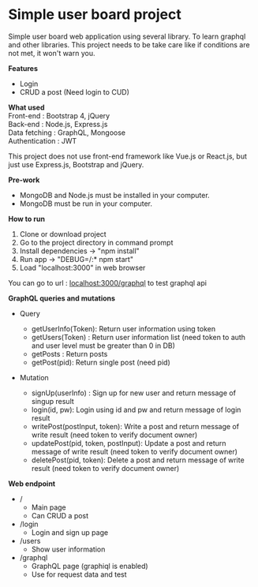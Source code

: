 <h1>Simple user board project</h1>

Simple user board web application using several library. To learn graphql and other libraries. This project needs to be take care like if conditions are not met, it won't warn you. 

**Features**
- Login
- CRUD a post (Need login to CUD)

**What used**  
Front-end : Bootstrap 4, jQuery  
Back-end : Node.js, Express.js  
Data fetching : GraphQL, Mongoose  
Authentication : JWT  

This project does not use front-end framework like Vue.js or React.js, but just use Express.js, Bootstrap and jQuery.

**Pre-work**
- MongoDB and Node.js must be installed in your computer.
- MongoDB must be run in your computer.

**How to run**
1. Clone or download project
2. Go to the project directory in command prompt
3. Install dependencies -> "npm install"
4. Run app -> "DEBUG=/:* npm start"
5. Load "localhost:3000" in web browser

You can go to url : <a target="_blank" href="http://localhost:3000/graphql">localhost:3000/graphql</a> to test graphql api

**GraphQL queries and mutations**
- Query
	- getUserInfo(Token): Return user information using token
	- getUsers(Token) : Return user information list (need token to auth and user level must be greater than 0 in DB)
	- getPosts : Return posts
	- getPost(pid): Return single post (need pid)
  
- Mutation
	- signUp(userInfo) : Sign up for new user and return message of singup result
	- login(id, pw): Login using id and pw and return message of login result
	- writePost(postInput, token): Write a post and return message of write result (need token to verify document owner)
	- updatePost(pid, token, postInput): Update a post and return message of write result (need token to verify document owner)
	- deletePost(pid, token): Delete a post and return message of write result (need token to verify document owner)

**Web endpoint**
- /
	- Main page
	- Can CRUD a post
- /login
	- Login and sign up page
- /users
	- Show user information
- /graphql
	- GraphQL page (graphiql is enabled)
	- Use for request data and test
